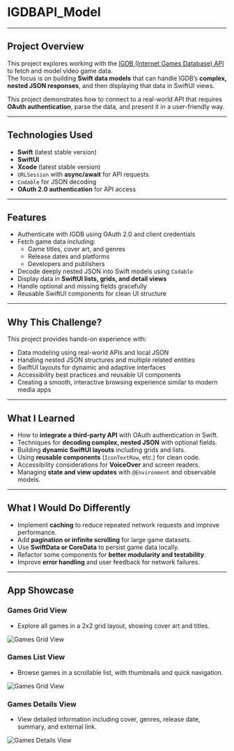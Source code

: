 # IGDBAPI_Model

---

## Project Overview
This project explores working with the [IGDB (Internet Games Database) API](https://api-docs.igdb.com/#examples) to fetch and model video game data.  
The focus is on building **Swift data models** that can handle IGDB’s **complex, nested JSON responses**, and then displaying that data in SwiftUI views.  

This project demonstrates how to connect to a real-world API that requires **OAuth authentication**, parse the data, and present it in a user-friendly way.

---

## Technologies Used
- **Swift** (latest stable version)  
- **SwiftUI**  
- **Xcode** (latest stable version)  
- `URLSession` with **async/await** for API requests  
- `Codable` for JSON decoding  
- **OAuth 2.0 authentication** for API access  

---

## Features
- Authenticate with IGDB using OAuth 2.0 and client credentials  
- Fetch game data including:  
  - Game titles, cover art, and genres  
  - Release dates and platforms  
  - Developers and publishers  
- Decode deeply nested JSON into Swift models using `Codable`  
- Display data in **SwiftUI lists, grids, and detail views**  
- Handle optional and missing fields gracefully  
- Reusable SwiftUI components for clean UI structure  

---

## Why This Challenge?
This project provides hands-on experience with:

* Data modeling using real-world APIs and local JSON  
* Handling nested JSON structures and multiple related entities  
* SwiftUI layouts for dynamic and adaptive interfaces  
* Accessibility best practices and reusable UI components  
* Creating a smooth, interactive browsing experience similar to modern media apps  

---

## What I Learned

* How to **integrate a third-party API** with OAuth authentication in Swift.
* Techniques for **decoding complex, nested JSON** with optional fields.
* Building **dynamic SwiftUI layouts** including grids and lists.
* Using **reusable components** (`IconTextRow`, etc.) for clean code.
* Accessibility considerations for **VoiceOver** and screen readers.
* Managing **state and view updates** with `@Environment` and observable models.

---

## What I Would Do Differently

* Implement **caching** to reduce repeated network requests and improve performance.
* Add **pagination or infinite scrolling** for large game datasets.
* Use **SwiftData or CoreData** to persist game data locally.
* Refactor some components for **better modularity and testability**.
* Improve **error handling** and user feedback for network failures.

---

## App Showcase


### Games Grid View

- Explore all games in a 2x2 grid layout, showing cover art and titles.

![Games Grid View](https://github.com/user-attachments/assets/fe9413c3-94ea-459f-a21f-cf8a63d65ea2)


### Games List View

- Browse games in a scrollable list, with thumbnails and quick navigation.

![Games Grid View](https://github.com/user-attachments/assets/fd8dab82-59c7-4bfb-b589-84111a41a844)


### Games Details View

- View detailed information including cover, genres, release date, summary, and external link.

![Games Details View](https://github.com/user-attachments/assets/ae044b86-ce65-4533-aab1-8a65dba6ddc8)
